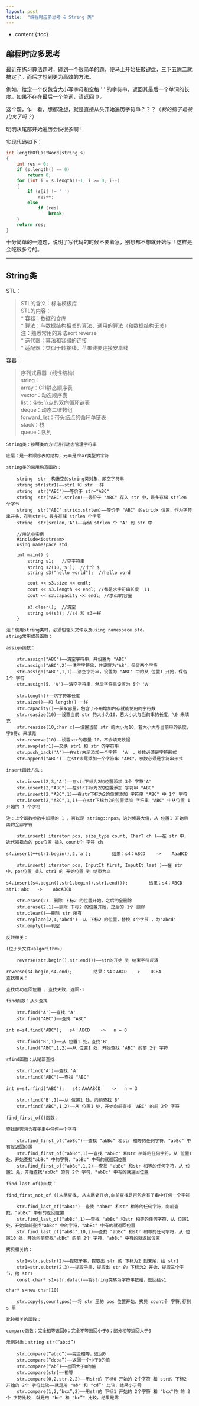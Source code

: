 ```yaml
---
layout: post
title:  "编程时应多思考 & String 类"
---
```


* content
{:toc}

## 编程时应多思考

最近在练习算法题时，碰到一个很简单的题，便马上开始狂敲键盘，三下五除二就搞定了。而后才想到更为高效的方法。

例如，给定一个仅包含大小写字母和空格 ' ' 的字符串，返回其最后一个单词的长度。如果不存在最后一个单词，请返回 0 。

这个题，乍一看，想都没想，就是直接从头开始遍历字符串？？？（*我的脑子是被门夹了吗？*）

明明从尾部开始遍历会快很多啊！

实现代码如下：

``` c++
int lengthOfLastWord(string s)
{
    int res = 0;
    if (s.length() == 0)
        return 0;
    for (int i = s.length()-1; i >= 0; i--)
    {
        if (s[i] != ' ')
            res++;
        else
            if (res)
                break;
    }
    return res;
}
```

十分简单的一道题，说明了写代码的时候不要着急，别想都不想就开始写！这样是会吃很多亏的。

---

## String类

STL：

> STL的含义：标准模板库
> <br/>STL的内容：
> <br/> * 容器：数据的仓库
> <br/> * 算法：与数据结构相关的算法、通用的算法（和数据结构无关）
> <br/> 注：熟悉常用的算法sort reverse
> <br/> * 迭代器：算法和容器的连接
> <br/> * 适配器：类似于转接线，苹果线要连接安卓线

容器：

> 序列式容器（线性结构）
> <br/> string：
> <br/> array：C11静态顺序表
> <br/> vector：动态顺序表
> <br/> list：带头节点的双向循环链表
> <br/> deque：动态二维数组
> <br/> forward_list：带头结点的循环单链表
> <br/> stack：栈
> <br/> queue：队列

    String类：按照类的方式进行动态管理字符串

    底层：是一种顺序表的结构，元素是char类型的字符

    string类的常用构造函数：

        string  str——构造空的string类对象，即空字符串
        string str(str1)——str1 和 str 一样
        string  str("ABC")——等价于 str="ABC"
        string  str("ABC",strlen)——等价于 "ABC" 存入 str 中，最多存储 strlen 个字节
        string  str("ABC",stridx,strlen)——等价于 "ABC" 的stridx 位置，作为字符串开头，存到str中，最多存储 strlen 个字节
        string  str(srelen,'A')——存储 strlen 个 'A' 到 str 中

        //用法小实例
        #include<iostream>
        using namespace std;
         
        int main() {
        	string s1;   //空字符串
        	string s2(10,'$');  //十个 $
        	string s3("hello world");  //hello word
         
        	cout << s3.size << endl;
        	cout << s3.length << endl; //都是求字符串长度  11
        	cout << s3.capacity << endl; //求s3的容量
         
        	s3.clear();  //清空
        	string s4(s3); //s4 和 s3一样
        }

    注：使用string类时，必须包含头文件以及using namespace std。
    string常用成员函数：

    assign函数：

        str.assign("ABC")——清空字符串，并设置为 "ABC"
        str.assign("ABC",2)——清空字符串，并设置为"AB"，保留两个字符
        str.assign("ABC",1,1)——清空字符串，设置为 "ABC" 中的从 位置1 开始，保留 1个 字符
        str.assign(5，'A')——清空字符串，然后字符串设置为 5个 'A'

        str.length()——求字符串长度
        str.size()——和 length() 一样
        str.capacity()——获取容量，包含了不用增加内存就能使用的字符数
        str.reasize(10)——设置当前 str 的大小为10，若大小大与当前串的长度，\0 来填充
        str.reasize(10,char c)——设置当前 str 的大小为10，若大小大与当前串的长度，字0符c 来填充
        str.reserve(10)——设置str的容量 10，不会填充数据
        str.swap(str1)——交换 str1 和 str 的字符串
        str.push_back('A')——在str末尾添加一个字符  'A' ，参数必须是字符形式
        str.append("ABC")——在str末尾添加一个字符串 "ABC"，参数必须是字符串形式

    insert函数方法： 

        str.insert(2,3,'A')——在str下标为2的位置添加 3个 字符'A'
        str.insert(2,"ABC")——在str下标为2的位置添加 字符串 "ABC"
        str.insert(2,"ABC",1)——在str下标为2的位置添加 字符串 "ABC" 中 1个 字符
        str.insert(2,"ABC",1,1)——在str下标为2的位置添加 字符串 "ABC" 中从位置 1 开始的 1 个字符

    注：上个函数参数中加粗的 1 ，可以是 string::npos，这时候最大值，从 位置1 开始后面的全部字符

        str.insert( iterator pos, size_type count, CharT ch )——在 str 中，迭代器指向的 pos位置 插入 count个 字符 ch

    s4.insert(++str1.begin(),2,'a');        结果：s4：ABCD    ->    AaaBCD

        str.insert( iterator pos, InputIt first, InputIt last )——在 str 中，pos位置 插入 str1 的 开始位置 到 结束为止

    s4.insert(s4.begin(),str1.begin(),str1.end());        结果：s4：ABCD  str1：abc   ->    abcABCD

        str.erase(2)——删除 下标2 的位置开始，之后的全删除
        str.erase(2,1)——删除 下标2 的位置开始，之后的 1个 删除
        str.clear()——删除 str 所有
        str.replace(2,4,"abcd")——从 下标2 的位置，替换 4个字节 ，为"abcd"
        str.empty()——判空

    反转相关：

    (位于头文件<algorithm>)

        reverse(str.begin(),str.end())——str的开始 到 结束字符反转 

    reverse(s4.begin,s4.end);        结果：s4：ABCD   ->    DCBA
    查找相关：

    查找成功返回位置 ，查找失败，返回-1

    find函数：从头查找

        str.find('A')——查找 'A'
        str.find("ABC")——查找 "ABC"

    int n=s4.find("ABC");   s4：ABCD    ->   n = 0

        str.find('B',1)——从 位置1 处，查找'B'
        str.find("ABC",1,2)——从 位置1 处，开始查找 'ABC' 的前 2个 字符

    rfind函数：从尾部查找

        str.rfind('A')——查找 'A'
        str.rfind("ABC")——查找 "ABC"

    int n=s4.rfind("ABC");   s4：AAAABCD    ->   n = 3

        str.rfind('B',1)——从 位置1 处，向前查找'B'
        str.rfind("ABC",1,2)——从 位置1 处，开始向前查找 'ABC' 的前 2个 字符

    find_first_of()函数：

    查找是否包含有子串中任何一个字符

        str.find_first_of("abBc")——查找 "abBc" 和str 相等的任何字符，"abBc" 中有就返回位置
        str.find_first_of("abBc",1)——查找 "abBc" 和str 相等的任何字符，从 位置1 处，开始查找"abBc" 中的字符，"abBc" 中有的就返回位置
        str.find_first_of("abBc",1,2)——查找 "abBc" 和str 相等的任何字符，从 位置1 处，开始查找"abBc" 的前 2个 字符，"abBc" 中有的就返回位置

    find_last_of()函数：

    find_first_not_of ()末尾查找, 从末尾处开始,向前查找是否包含有子串中任何一个字符

        str.find_last_of("abBc")——查找 "abBc" 和str 相等的任何字符，向前查找，"abBc" 中有的返回位置
        str.find_last_of("abBc",1)——查找 "abBc" 和str 相等的任何字符，从 位置1 处，开始向前查找"abBc" 中的字符，"abBc" 中有的就返回位置
        str.find_last_of("abBc",10,2)——查找 "abBc" 和str 相等的任何字符，从 位置10 处，开始向前查找"abBc" 的前 2个 字符，"abBc" 中有的就返回位置

    拷贝相关的：

        str1=str.substr(2)——提取子串，提取出 str 的 下标为2 到末尾，给 str1
        str1=str.substr(2,3)——提取子串，提取出 str 的 下标为2 开始，提取三个字节，给 str1
        const char* s1=str.data()——将string类转为字符串数组，返回给s1

    char* s=new char[10]

        str.copy(s,count,pos)——将 str 里的 pos 位置开始，拷贝 count个 字符,存到 s 里

    比较相关的函数：

    compare函数：完全相等返回0；完全不等返回小于0；部分相等返回大于0

    示例对象：string str(“abcd”)

        str.compare(“abcd”)——完全相等，返回0
        str.compare(“dcba”)——返回一个小于0的值
        str.compare(“ab”)——返回大于0的值
        str.compare(str)——相等
        str.compare(0,2,str,2,2)——用str的 下标0 开始的 2个字符 和 str的 下标2 开始的 2个 字符比较——就是用 "ab" 和 "cd”" 比较，结果小于零
        str.compare(1,2,”bcx”,2)——用str的 下标1 开始的 2个字符 和 "bcx"的 前 2个 字符比较——就是用 "bc" 和 "bc”" 比较，结果是零
